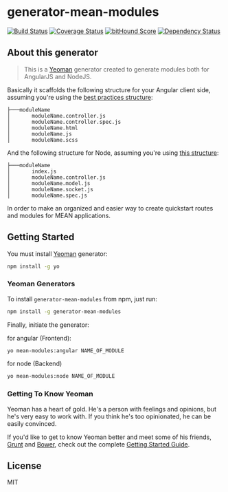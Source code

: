 # generator-mean-modules 

[![Build Status](https://travis-ci.org/PauloLuan/generator-mean-modules.svg)](https://travis-ci.org/PauloLuan/generator-mean-modules)
[![Coverage Status](https://coveralls.io/repos/PauloLuan/generator-mean-modules/badge.svg)](https://coveralls.io/r/PauloLuan/generator-mean-modules)
[![bitHound Score](https://www.bithound.io/github/PauloLuan/generator-mean-modules/badges/score.svg)](https://www.bithound.io/github/PauloLuan/generator-mean-modules/)
[![Dependency Status](https://david-dm.org/PauloLuan/generator-mean-modules.svg "Dependencies Checked & Updated Regularly (Security is Important!)")](https://david-dm.org/PauloLuan/generator-mean-modules)

## About this generator

> This is a [Yeoman](http://yeoman.io) generator created to generate modules both for AngularJS and NodeJS.

Basically it scaffolds the following structure for your Angular client side, assuming you're using the [best practices structure]():

	├───moduleName
	│		moduleName.controller.js
	│		moduleName.controller.spec.js
	│		moduleName.html
	│		moduleName.js
	│		moduleName.scss

And the following structure for Node, assuming you're using [this structure]():

	├───moduleName
	│ 		index.js
	│ 		moduleName.controller.js
	│ 		moduleName.model.js
	│ 		moduleName.socket.js
	│ 		moduleName.spec.js

In order to make an organized and easier way to create quickstart routes and modules for MEAN applications.

## Getting Started

You must install [Yeoman](http://yeoman.io) generator:

```bash
npm install -g yo
```

### Yeoman Generators

To install `generator-mean-modules` from npm, just run:

```bash
npm install -g generator-mean-modules
```

Finally, initiate the generator:

for angular (Frontend):
```bash
yo mean-modules:angular NAME_OF_MODULE
```

for node (Backend)
```bash
yo mean-modules:node NAME_OF_MODULE
```

### Getting To Know Yeoman

Yeoman has a heart of gold. He's a person with feelings and opinions, but he's very easy to work with. If you think he's too opinionated, he can be easily convinced.

If you'd like to get to know Yeoman better and meet some of his friends, [Grunt](http://gruntjs.com) and [Bower](http://bower.io), check out the complete [Getting Started Guide](https://github.com/yeoman/yeoman/wiki/Getting-Started).


## License

MIT
